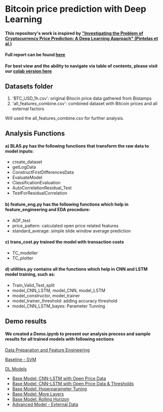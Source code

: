 # Bitcoin price prediction with Deep Learning 
#### This repository's work is inspired by ["Investigating the Problem of Cryptocurrency Price Prediction: A Deep Learning Approach" (Pintelas et al.)](https://link.springer.com/chapter/10.1007/978-3-030-49186-4_9)
#### Full report can be found [here](https://github.com/wingwingz/DL-Crypto/blob/master/Final_Report.pdf)
#### For best view and the ability to navigate via table of contents, please visit our [colab version here]( https://colab.research.google.com/drive/17_DSYw9d2MnJqLXqr09k2qvw3z0Xzv6j?usp=sharing)
## Datasets folder
1. 'BTC_USD_1h.csv': original Bitocin price data gathered from Bistamps 
2. 'all_features_combine.csv': combined dataset with Bitcoin prices and all external factors

Will used the all_features_combine.csv for further analysis.

## Analysis Functions
#### a) BLAS.py has the following functions that transform the raw data to model inputs:
* create_dataset
* getLogData
* ConstructFirstDifferencesData
* EvaluateModel
* ClassificationEvaluation
* AutoCorrelationResidual_Test
* TestForResidualCorrelation

#### b) feature_eng.py has the following functions which help in feature_engineering and EDA procedure:
* ADF_test
* price_pattern: calculated open price related features
* standard_average: simple slide window average prediction

#### c) trans_cost.py trained the model with transaction costs
* TC_modeller
* TC_plotter

#### d) utilities.py contains all the functions which help in CNN and LSTM model training, such as:
* Train_Valid_Test_split
* model_CNN_LSTM, model_CNN, model_LSTM
* model_constructor, model_trainer
* model_trainer_threshold: adding accuracy threshold 
* model_CNN_LSTM_bayes: Parameter Tunning

## Demo results
#### We created a Demo.ipynb to present our analysis process and sample results for all trained models with following sections

[Data Preparation and Feature Engineering](#first)

[Baseline - SVM](#second)

[DL Models](#third)
* [Base Model: CNN-LSTM with Open Price Data](#cnnlstm)
* [Base Model: CNN-LSTM with Open Price Data & Thresholds](#tsd)
* [Base Model: Hyperparameter Tuning](#ht)
* [Base Model: More Layers](#layers)
* [Base Model: Rolling Horizon](#rh)
* [Advanced Model - External Data](#ed)
